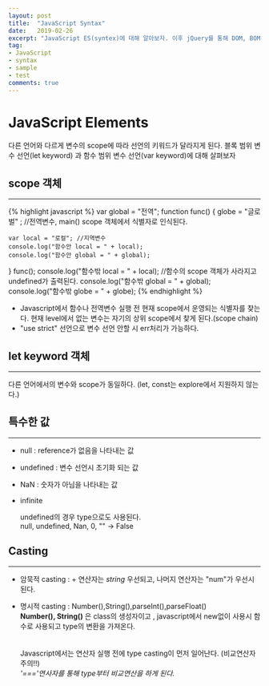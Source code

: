 ```yaml
---
layout: post
title:  "JavaScript Syntax"
date:   2019-02-26
excerpt: "JavaScript ES(syntex)에 대해 알아보자. 이후 jQuery를 통해 DOM, BOM에 대해 알아보자"
tag:
- JavaScript 
- syntax
- sample
- test
comments: true
---
```


# JavaScript Elements

다른 언어와 다르게 변수의 scope에 따라 선언의 키워드가 달라지게 된다. 블록 범위 변수 선언(let keyword) 과 함수 범위 변수 선언(var keyword)에 대해 살펴보자

## scope 객체 
---
{% highlight javascript %}
var global = "전역";
function func() {
	globe = "글로벌" ; 
	//전역변수, main() scope 객체에서 식별자로 인식된다.

	var local = "로컬"; //지역변수
	console.log("함수안 local = " + local);
	console.log("함수안 global = " + global);
}
func();
console.log("함수밖 local = " + local);
//함수의 scope 객체가 사라지고 undefined가 출력된다.
console.log("함수밖 global = " + global);
console.log("함수밖 globe = " + globe);
{% endhighlight %}

- Javascript에서 함수나 전역변수 실행 전 현재 scope에서 운영되는 식별자를 찾는다. 현재 level에서 없는 변수는 자기의 상위 scope에서 찾게 된다.(scope chain)
- "use strict" 선언으로 변수 선언 안할 시 err처리가 가능하다.



## let keyword 객체 
---
다른 언어에서의 변수와 scope가 동일하다.
(let, const는 explore에서 지원하지 않는다.)

## 특수한 값
---
- null : reference가 없음을 나타내는 값
- undefined : 변수 선언시 초기화 되는 값
- NaN : 숫자가 아님을 나타내는 값
- infinite

	undefined의 경우 type으로도 사용된다.<br>
	null, undefined, Nan, 0, "" -> False


## Casting 
---
- 암묵적 casting : + 연산자는 *string* 우선되고, 나머지 연산자는 "num"가 우선시 된다. 

- 명시적 casting : 
	Number(),String(),parseInt(),parseFloat()<br/>
	**Number(), String()** 은 class의 생성자이고 , javascript에서 new없이 사용시 함수로 사용되고 type의 변환을 가져온다.<br/><br>	
 Javascript에서는 연산자 실행 전에 type casting이 먼저 일어난다. (비교연산자 주의!!)<br>
 *'==='연사자를 통해 type부터 비교연산을 하게 된다.*